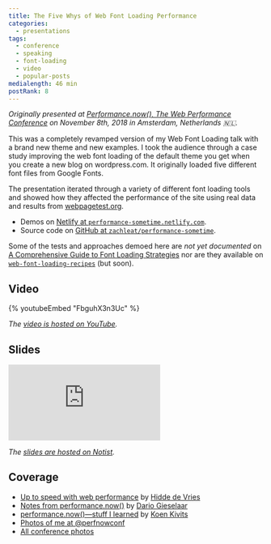 ```yaml
---
title: The Five Whys of Web Font Loading Performance
categories:
  - presentations
tags:
  - conference
  - speaking
  - font-loading
  - video
  - popular-posts
medialength: 46 min
postRank: 8
---
```


_Originally presented at [Performance.now(), The Web Performance Conference](https://perfnow.nl/) on November 8th, 2018 in Amsterdam, Netherlands 🇳🇱._

This was a completely revamped version of my Web Font Loading talk with a brand new theme and new examples. I took the audience through a case study improving the web font loading of the default theme you get when you create a new blog on wordpress.com. It originally loaded five different font files from Google Fonts.

The presentation iterated through a variety of different font loading tools and showed how they affected the performance of the site using real data and results from [webpagetest.org](https://www.webpagetest.org/).

* Demos on [Netlify at `performance-sometime.netlify.com`](https://performance-sometime.netlify.com/).
* Source code on [GitHub at `zachleat/performance-sometime`](https://github.com/zachleat/performance-sometime).

Some of the tests and approaches demoed here are _not yet documented_ on [A Comprehensive Guide to Font Loading Strategies](https://www.zachleat.com/web/comprehensive-webfonts/) nor are they available on [`web-font-loading-recipes`](https://github.com/zachleat/web-font-loading-recipes) (but soon).

## Video

{% youtubeEmbed "FbguhX3n3Uc" %}

_The [video is hosted on YouTube](https://www.youtube.com/watch?v=FbguhX3n3Uc)._

## Slides

<div class="fullwidth"><div class="fluid-width-video-wrapper"><iframe src="https://noti.st/zachleat/KNaZEg/embed" frameborder="0" allowfullscreen></iframe></div></div>

_The [slides are hosted on Notist](https://noti.st/zachleat/KNaZEg)._

## Coverage

* [Up to speed with web performance](https://hiddedevries.nl/en/blog/2018-11-10-up-to-speed-with-web-performance) by [Hidde de Vries](https://twitter.com/hdv)
* [Notes from performance.now()](https://medium.com/zoover-engineering/notes-from-performance-now-709817be3636) by [Dario Gieselaar](https://twitter.com/GieselaarD)
* [performance.now()—stuff I learned](https://koen.kivits.com/2018/11/20/performance-now/) by [Koen Kivits](https://twitter.com/koenkivits)
* [Photos of me at @perfnowconf](https://twitter.com/perfnowconf/status/1060525490518274048)
* [All conference photos](https://perfnow.nl/photos)
